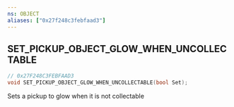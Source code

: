 ```yaml
---
ns: OBJECT
aliases: ["0x27f248c3febfaad3"]
---
```

## SET_PICKUP_OBJECT_GLOW_WHEN_UNCOLLECTABLE

```c
// 0x27F248C3FEBFAAD3
void SET_PICKUP_OBJECT_GLOW_WHEN_UNCOLLECTABLE(bool Set);
```

Sets a pickup to glow when it is not collectable

